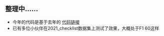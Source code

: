 ## 整理中......
* 今年的代码是基于去年的 [代码链接](https://github.com/basketballandlearn/MRC_Competition_Repositories/tree/master/Dureader_robust_2020)
* 已有多位小伙伴在2021_checklist数据集上测试了效果，大概处于F1 60这样








